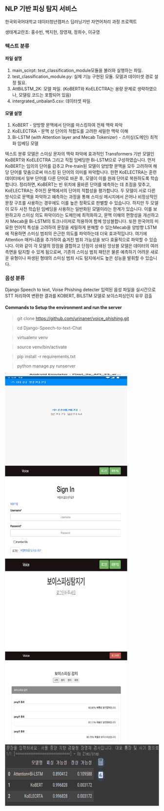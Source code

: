 ## NLP 기반 피싱 탐지 서비스
한국외국어대학교 데이터청년캠퍼스 딥러닝기반 자연어처리 과정 프로젝트

생태계교란조: 홍수빈, 백지헌, 장영재, 정희수, 이규영

### 텍스트 분류

#### 파일 설명
1. main_scirpt:  test_classification_module모듈을 불러와 실행하는 파일.
2. test_classification_module.py: 실제 기능 구현된 모듈. 모델과 데이터셋 경로 설정 필요.
3. AttBiLSTM_2K: 모델 파일. (KoBERT와 KoELECTRA는 용량 문제로 생략하였으나, 모델링 코드는 포함되어 있음)
4. intergrated_unbalan5.csv: 데이터셋 파일.

#### 모델 설명
1. KoBERT - 양방향 문맥에서 단어를 마스킹하여 전체 맥락 파악
2. KoELECTRA - 문맥 상 단어의 적합도를 고려한 세밀한 맥락 이해
3. Bi-LSTM (with Attention layer and Mecab Tokenizer) - 스미싱(도메인) 최적화 임베딩 모델

  텍스트 분류 모델은 스미싱 문자의 맥락 파악에 효과적인 Transformers 기반 모델인 KoBERT와 KoELECTRA 그리고 직접 임베딩한 Bi-LSTM으로 구성하였습니다. 먼저 KoBERT는 임의의 단어를 감추고 Pre-train된 모델이 양방향 문맥을 모두 고려하여 해당 단어를 맞춤으로써 마스킹 된 단어의 의미를 파악합니다. 한편 KoELECTRA는 훈련 데이터에서 일부 단어를 다른 단어로 바꾼 후, 모델이 이를 원래 단어로 복원하도록 학습합니다.  정리하면, KoBERT는 빈 위치에 올바른 단어를 예측하는 데 초점을 맞추고, KoELECTRA는 주어진 문맥에서의 단어의 적합성을 평가합니다. 두 모델이 서로 다른 방식으로 문맥을 파악하고 예측하는 과정을 통해 스미싱 메시지에서 은어나 비정상적인 문장 구조를 사용하는 경우에도 이를 높은 정확도로 판별할 수 있습니다. 하지만 두 모델이 모두 사전 학습된 임베딩을 사용하는 일반화된 모델이라는 한계가 있습니다. 이를 보완하고자 스미싱 의도 파악이라는 도메인에 최적화하고, 문맥 이해의 편향성을 개선하고자 Mecab을 Bi-LSTM의 토크나이저로 적용하여 함께 앙상블합니다. 또한 한국어의 미묘한 언어적 특성을 고려하여 문장을 세밀하게 분해할 수 있는Mecab을 양방향 LSTM에 적용하면 스미싱 범죄의 은근한 의도를 파악하는데 더욱 효과적입니다. 여기에 Attention 매커니즘을 추가하여 숨겨진 범죄 가능성을 보다 효율적으로 파악할 수 있습니다. 이와 같이 각 모델의 장점을 결합하고 단점이 상쇄된 앙상블 모델은 데이터의 여러 측면을 탐지할 수 있게 됨으로써, 기존의 스미싱 범죄 패턴은 물론 예측하기 어려운 새로운 유형이나 파생된 형태의 스미싱 범죄 시도 탐지에서도 높은 성능을 발휘할 수 있습니다.


### 음성 분류 
Django Speech to text, Voise Phishing detecter
입력된 음성 파일을 실시간으로 STT 처리하여 변환한 결과를 KOBERT, BILSTM 모델로 보이스피싱인지 유무 검출

#### Commands to Setup the environment and run the server

> git clone https://github.com/urinaner/voice_phishing.git

> cd Django-Speech-to-text-Chat

> virtualenv venv

> source venv/bin/activate

> pip install -r requirements.txt

> python manage.py runserver

<img src="README_img/4.gif" width="400" height="300"/>

<img src="README_img/1.png" width="400" height="300"/>
<br/>
<img src="README_img/2.png" width="400" height="300"/>
<br/>
<img src="README_img/3.png" width="400" height="300"/>


<img src="Phishing Detection/trinity.png" width="700" height="200"/>
